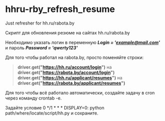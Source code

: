 # hhru-rby_refresh_resume
Just refresher for hh.ru/rabota.by

Скрипт для обновления резюме на сайтах hh.ru/rabota.by

Необходимо указать логин в переменную ___Login = 'example@mail.com'___ и пароль ___Password = 'qwerty123'___

Для того чтобы работал на rabota.by, просто поменяйте строки:

>__driver.get("https://hh.ru/account/login")__ на __driver.get("https://rabota.by/account/login")__
>__driver.get("https://hh.ru/applicant/resumes")__ на __driver.get("https://rabota.by/applicant/resumes")__

Для того чтобы всё работало автоматически, создайте задачу в cron через команду crontab -e.

Задайте условие 0 */1 * * * DISPLAY=0: python path/where/locate/script/hh.py и сохраните.
